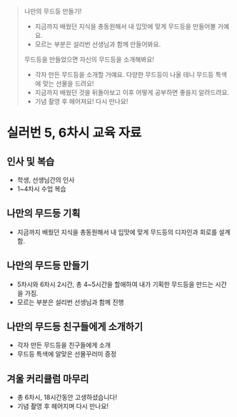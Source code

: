 > 나만의 무드등 만들기!
>
> - 지금까지 배웠던 지식을 총동원해서 내 입맛에 맞게 무드등을 만들어볼 거예요.
> - 모르는 부분은 설리번 선생님과 함께 만들어봐요.
>
> 무드등을 만들었으면 자신의 무드등을 소개해봐요!
>
> - 각자 만든 무드등을 소개할 거예요. 다양한 무드등이 나올 테니 무드등 특색에 맞는 선물을 드려요!
> - 지금까지 배웠던 것을 뒤돌아보고 이후 어떻게 공부하면 좋을지 알려드려요.
> - 기념 촬영 후 헤어져요! 다시 만나요!

# 실러번 5, 6차시 교육 자료

## 인사 및 복습

- 학생, 선생님간의 인사
- 1~4차시 수업 복습

## 나만의 무드등 기획

- 지금까지 배웠던 지식을 총동원해서 내 입맛에 맞게 무드등의 디자인과 회로를 설계함.

## 나만의 무드등 만들기

- 5차시와 6차시 2시간, 총 4~5시간을 할애하여 내가 기획한 무드등을 만드는 시간을 가짐.
- 모르는 부분은 설리번 선생님과 함께 진행

## 나만의 무드등 친구들에게 소개하기

- 각자 만든 무드등을 친구들에게 소개
- 무드등 특색에 알맞은 선물꾸러미 증정

## 겨울 커리큘럼 마무리

- 총 6차시, 18시간동안 고생하셨습니다!
- 기념 촬영 후 헤어지며 다시 만나요!
